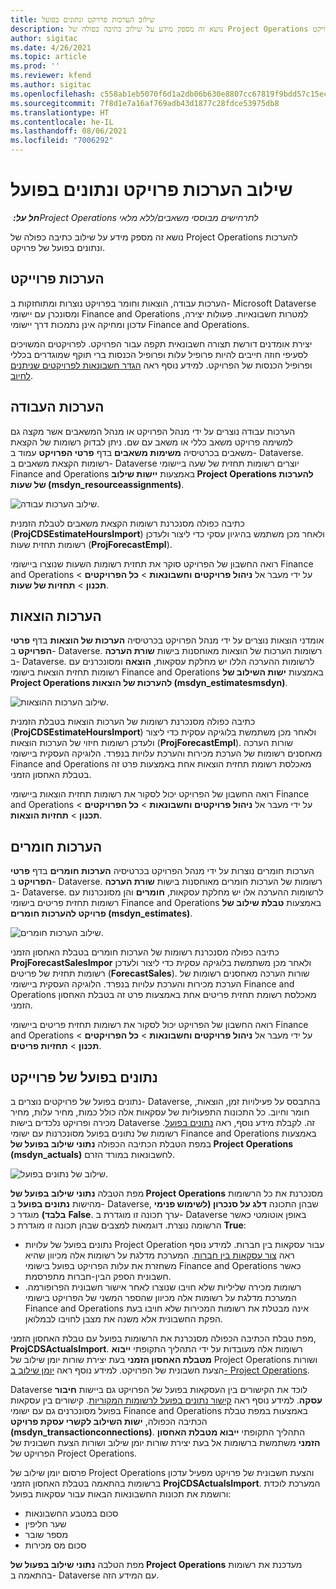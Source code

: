 ```yaml
---
title: שילוב הערכות פרויקט ונתונים בפועל
description: נושא זה מספק מידע על שילוב כתיבה כפולה של Project Operations להערכות ונתונים בפועל של פרויקט.
author: sigitac
ms.date: 4/26/2021
ms.topic: article
ms.prod: ''
ms.reviewer: kfend
ms.author: sigitac
ms.openlocfilehash: c558ab1eb5070f6d1a2db06b630e8807cc67819f9bdd57c15ec346f484e04fe9
ms.sourcegitcommit: 7f8d1e7a16af769adb43d1877c28fdce53975db8
ms.translationtype: HT
ms.contentlocale: he-IL
ms.lasthandoff: 08/06/2021
ms.locfileid: "7006292"
---
```

# <a name="project-estimates-and-actuals-integration"></a>שילוב הערכות פרויקט ונתונים בפועל

_**חל על:** ‏Project Operations לתרחישים מבוססי משאבים/ללא מלאי_

נושא זה מספק מידע על שילוב כתיבה כפולה של Project Operations להערכות ונתונים בפועל של פרויקט.

## <a name="project-estimates"></a>הערכות פרוייקט

הערכות עבודה, הוצאות וחומר בפרויקט נוצרות ומתוחזקות ב- Microsoft Dataverse ומסונכרן עם יישומי Finance and Operations למטרות חשבונאיות. פעולות יצירה, עדכון ומחיקה אינן נתמכות דרך יישומי Finance and Operations.

יצירת אומדנים דורשת תצורה חשבונאית תקפה עבור הפרויקט. לפרויקטים המשויכים לסעיפי חוזה חייבים להיות פרופיל עלות ופרופיל הכנסות ברי תוקף שמוגדרים בכללי ופרופיל הכנסות של הפרויקט. למידע נוסף ראה [הגדר חשבונאות לפרויקטים שניתנים לחיוב](../project-accounting/configure-accounting-billable-projects.md#configure-project-cost-and-revenue-profile-rules).

## <a name="labor-estimates"></a>הערכות העבודה

הערכות עבודה נוצרים על ידי מנהל הפרויקט או מנהל המשאבים אשר מקצה גם למשימה פרויקט משאב כללי או משאב עם שם. ניתן לבדוק רשומות של הקצאת משאבים בכרטיסיה **משימות משאבים** בדף **פרטי הפרויקט** עמוד ב- Dataverse. רשומות הקצאת משאבים ב- Dataverse יוצרים רשומות תחזית של שעה ביישומי Finance and Operations  באמצעות **יישות שילוב Project Operations להערכות של שעות (msdyn\_resourceassignments)**.

   ![שילוב הערכות עבודה.](./Media/DW4LaborEstimates.png)

כתיבה כפולה מסנכרנת רשומות הקצאת משאבים לטבלת הזמנית (**ProjCDSEstimateHoursImport**) ולאחר מכן משתמש בהיגיון עסקי כדי ליצור ולעדכן רשומות תחזית שעות (**ProjForecastEmpl**).

רואה החשבון של הפרויקט סוקר את תחזית רשומות השעות שנוצרו ביישומי Finance and Operations על ידי מעבר אל **ניהול פרויקטים וחשבונאות** > **כל הפרויקטים** > **תכנון** > **תחזיות של שעות**.

## <a name="expense-estimates"></a>הערכות הוצאות

אומדני הוצאות נוצרים על ידי מנהל הפרויקט בכרטיסיה **הערכות של הוצאות**  בדף **פרטי הפרויקט** ב- Dataverse. רשומות הערכות של הוצאות מאוחסנות בישות **שורת הערכה** ב- Dataverse. לרשומות ההערכה הללו יש מחלקת עסקאות, **הוצאה** ומסונכרנים עם רשומות תחזית הוצאות בישומי Finance and Operations באמצעות **ישות השילוב של Project Operations להערכות של הוצאות (msdyn\_estimatesmsdyn)**.

   ![שילוב הערכות ההוצאות.](./Media/DW4ExpenseEstimates.png)

כתיבה כפולה מסנכרנת רשומות של הערכות הוצאות בטבלת הזמנית (**ProjCDSEstimateHoursImport**) ולאחר מכן משתמשת בלוגיקה עסקית כדי ליצור ולעדכן רשומות חיזוי של הערכות הוצאות (**ProjForecastEmpl**). שורות הערכה מאחסנים רשומות של הערכת מכירות והערכת עלויות בנפרד. הלוגיקה העסקית ביישומי Finance and Operations מאכלסת רשומת תחזית הוצאות אחת באמצעות פרט זה בטבלת האחסון הזמני.

רואה החשבון של הפרויקט יכול לסקור את רשומות תחזית הוצאות ביישומי Finance and Operations על ידי מעבר אל **ניהול פרויקטים וחשבונאות** > **כל הפרויקטים** > **תכנון** > **תחזיות הוצאות**.

## <a name="material-estimates"></a>הערכות חומרים

הערכות חומרים נוצרות על ידי מנהל הפרויקט בכרטיסיה **הערכות חומרים** בדף **פרטי הפרויקט** ב- Dataverse. רשומות של הערכות חומרים מאוחסנות בישות **שורת הערכה** ב- Dataverse. לרשומות ההערכה אלו יש מחלקת עסקאות, **חומרים** והן מסונכרנות עם רשומות תחזית פריטים בישומי Finance and Operations באמצעות **טבלת שילוב של פרויקט להערכות חומרים (msdyn\_estimates)**.

   ![שילוב הערכות חומרים.](./Media/DW4MaterialEstimates.png)

כתיבה כפולה מסנכרנת רשומות של הערכות חומרים בטבלת האחסון הזמני **ProjForecastSalesImpor** ולאחר מכן משתמשת בלוגיקה עסקית כדי ליצור ולעדכן רשומות תחזית של פריטים (**ForecastSales**). שורות הערכה מאחסנים רשומות של הערכת מכירות והערכת עלויות בנפרד. הלוגיקה העסקית ביישומי Finance and Operations מאכלסת רשומת תחזית פריטים אחת באמצעות פרט זה בטבלת האחסון הזמני.

רואה החשבון של הפרויקט יכול לסקור את רשומות תחזית פריטים ביישומי Finance and Operations על ידי מעבר אל **ניהול פרויקטים וחשבונאות** > **כל הפרויקטים** > **תכנון** > **תחזיות פריטים**.

## <a name="project-actuals"></a>נתונים בפועל של פרוייקט

נתונים בפועל של פרויקטים נוצרים ב- Dataverse, בהתבסס על פעילויות זמן, הוצאות, חומר וחיוב. כל התכונות התפעוליות של עסקאות אלה כולל כמות, מחיר עלות, מחיר מכירה ופרויקט נלכדים בישות Dataverse זה. לקבלת מידע נוסף, ראה [נתונים בפועל](../actuals/actuals-overview.md). רשומות של נתונים בפועל מסונכרנות עם ישומי Finance and Operations באמצעות במפת הטבלת הכתיבה הכפולה **נתוני שילוב בפועל של Project Operations ‏(msdyn\_actuals)** לחשבונאות במורד הזרם.

   ![שילוב של נתונים בפועל.](./Media/DW4Actuals.png)

מפת הטבלה **נתוני שילוב בפועל של Project Operations** מסנכרנת את כל הרשומות מהישות **נתונים בפועל** ב- Dataverse, שבהן התכונה **דלג על סנכרון (לשימוש פנימי בלבד)** מוגדר כ **False**. ערך תכונה זו מוגדרת ב- Dataverse באופן אוטומטי כאשר הרשומה נוצרת. דוגמאות למצבים שבהן תכונה זו מוגדרת כ **True**:

  - נתונים בפועל של עלויות Project Operation עבור עסקאות בין חברות. למידע נוסף ראה [צור עסקאות בין חברות](../project-accounting/create-intercompany-transactions.md). המערכת מדלגת על רשומות אלה מכיוון שהיא משחזרת את עלות הפרויקט בפועל בישומי Finance and Operations כאשר חשבונית הספק הבין-חברות מתפרסמת.
  - רשומות מכירה שליליות שלא חויבו שנוצרו לאחר אישור חשבונית הפרופורמה. המערכת מדלגת על רשומות אלה מכיוון שהספר המשני של הפרויקט בישומי Finance and Operations אינה מבטלת את רשומות המכירות שלא חויבו בעת הפקת החשבונית אלא משנה את מצבן לחויבו לבמלואן.

מפת טבלת הכתיבה הכפולה מסנכרנת את הרשומות בפועל עם טבלת האחסון הזמני, **ProjCDSActualsImport**. רשומות אלה מעובדות על ידי התהליך התקופתי **ייבוא מטבלת האחסון הזמני** בעת יצירת שורות יומן שילוב של Project Operations ושורות הצעת חשבונית של הפרויקט. למידע נוסף ראה [יומן שילוב ב- Project Operations](../project-accounting/project-operations-integration-journal.md).

Dataverse לוכד את הקישורים בין העסקאות בפועל של הפרויקט גם ביישות **חיבור עסקה**. למידע נוסף ראה [קישור נתונים בפועל לרשומות המקוריות](../actuals/linkingactuals.md). קישורים בין עסקאות בפועל מסונכרנים גם עם ישומי Finance and Operations  באמצעות במפת טבלת הכתיבה הכפולה, **ישות השילוב לקשרי עסקת פרויקט  (msdyn\_transactionconnections)**. התהליך התקופתי **ייבוא מטבלת האחסון הזמני** משתמשת ברשומות אל בעת יצירת שורות יומן שילוב ושורות הצעת חשבונית של הפרויקט של Project Operations.

פרסום יומן שילוב של Project Operations והצעת חשבונית של פרויקט מפעיל עדכון ברשומות בהתאמה בטבלת האחסון הזמני **ProjCDSActualsImport**. המערכת לוכדת ורושמת את תכונות החשבונאות הבאות עבור עסקאות בפועל:

- סכום במטבע החשבונאות
- שער חליפין
- מספר שובר
- סכום מס מכירות

מפת הטלבה **נתוני שילוב בפעול של Project Operations** מעדכנת את רשומות בהתאמה ב- Dataverse עם המידע הזה.
